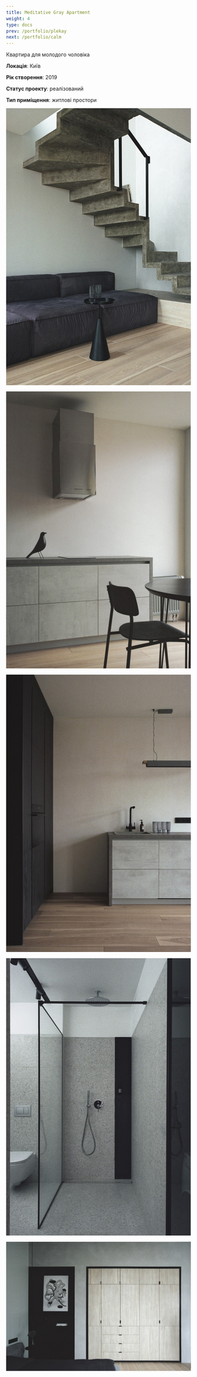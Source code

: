 ```yaml
---
title: Meditative Gray Apartment
weight: 4
type: docs
prev: /portfolio/plekay
next: /portfolio/calm
---
```

Квартира для молодого чоловіка

**Локація**: Київ

**Рік створення**: 2019

**Статус проекту**: реалізований

**Тип приміщення**: житлові простори

![1](meditative1.jpg)

![2](meditative2.jpg)

![3](meditative3.jpg)

![4](meditative4.jpg)

![5](meditative5.jpg)